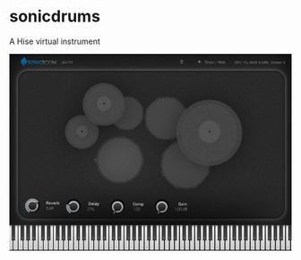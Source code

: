 # sonicdrums
A Hise virtual instrument

![myimage-alt-tag](https://raw.githubusercontent.com/eodowd/sonicdrums/main/githubimg.PNG)

